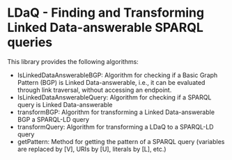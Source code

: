 # LDaQ - Finding and Transforming Linked Data-answerable SPARQL queries

This library provides the following algorithms:
- IsLinkedDataAnswerableBGP: Algorithm for checking if a Basic Graph Pattern (BGP) is Linked Data-answerable, i.e., it can be evaluated through link traversal, without accessing an endpoint.
- IsLinkedDataAnswerableQuery: Algorithm for checking if a SPARQL query is Linked Data-answerable 
- transformBGP: Algorithm for transforming a Linked Data-answerable BGP a SPARQL-LD query
- transformQuery: Algorithm for transforming a LDaQ to a SPARQL-LD query
- getPattern: Method for getting the pattern of a SPARQL query (variables are replaced by [V], URIs by [U], literals by [L], etc.)
